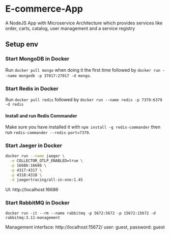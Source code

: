 # E-commerce-App
A NodeJS App with Microservice Architecture which provides services like order, carts, catalog, user management and a service registry

## Setup env

### Start MongoDB in Docker
Run `docker pull mongo` when doing it the first time followed by `docker run --name mongodb -p 37017:27017 -d mongo`.

### Start Redis in Docker
Run `docker pull redis` followed by `docker run --name redis -p 7379:6379 -d redis`

#### Install and run Redis Commander
Make sure you have installed it with `npm install -g redis-commander` then run `redis-commander --redis-port=7379`.

### Start Jaeger in Docker
```sh
docker run --name jaeger \
  -e COLLECTOR_OTLP_ENABLED=true \
  -p 16686:16686 \
  -p 4317:4317 \
  -p 4318:4318 \
  -d jaegertracing/all-in-one:1.45
```
UI: http://localhost:16686

### Start RabbitMQ in Docker
`docker run -it --rm --name rabbitmq -p 5672:5672 -p 15672:15672 -d rabbitmq:3.11-management`

Management interface: http://localhost:15672/ user: guest, password: guest
